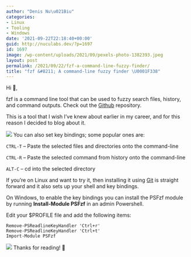 ```yaml
---
author: "Denis Nu\u021Biu"
categories:
- Linux
- Tooling
- Windows
date: '2021-09-22T22:18:40+00:00'
guid: http://nuculabs.dev/?p=1697
id: 1697
image: /wp-content/uploads/2021/09/pexels-photo-1382393.jpeg
layout: post
permalink: /2021/09/22/fzf-a-command-line-fuzzy-finder/
title: "fzf &#8211; A command-line fuzzy finder \U0001F338"
---
```

Hi 👋,


fzf is a command line tool that can be used to fuzzy search files, history, and command outputs. Check out the [Github](https://github.com/junegunn/fzf) repository.


This is a tool that I wish I’ve knew about earlier in my career, and for this reason I decided to blog about it.


![](/wp-content/uploads/2021/09/image-3.png?w=1024)
You can also set key bindings; some popular ones are:


`
CTRL-T
` – Paste the selected files and directories onto the command-line


`
CTRL-R
` – Paste the selected command from history onto the command-line


`
ALT-C
` – cd into the selected directory


If you’re on Linux and want to try it, then installing it using [Git](https://github.com/junegunn/fzf#using-git) is straight forward and it also sets up your shell and key bindings.


On Windows, to enable the key bindings you can install the PSFzf module by running **Install-Module PSFzf** in an admin Powershell.


Edit your $PROFILE file and add the following items:


```
Remove-PSReadlineKeyHandler 'Ctrl+r'
Remove-PSReadlineKeyHandler 'Ctrl+t'
Import-Module PSFzf
```


![](/wp-content/uploads/2021/09/image-4.png?w=1024)
Thanks for reading! 🍻